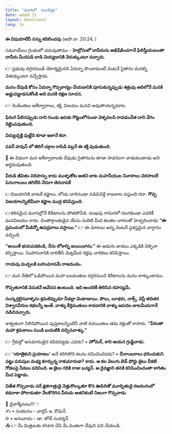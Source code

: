 ```yaml
---
title: "ఎడారిలో  సెలయేర్లు"
date: జనవరి 21
layout: devotional
lang: te
---
```


**ఈ విషయాలేవీ నన్ను కదిలించవు**
 (అపొ.కా. 20:24, )

సమూయేలు గ్రంథంలో చదువుతాము - 
**హెబ్రోనులో దావీదును అభిషేకించగానే ఫిలిష్తీయులంతా దావీదు మీదపడి దాడి చెయ్యడానికి వెదుక్కుంటూ వచ్చారు.**

👉 ప్రభువు దగ్గరనుండి యోగ్యమైనది ఏదన్నా పొందామంటే వెంటనే సైతాను మనల్ని వెతుక్కుంటూ వచ్చేస్తాడు.

**మనం దేవుడి కోసం ఏదన్నా గొప్పకార్యం చేయడానికి పూనుకున్నప్పుడు శత్రువు ఆదిలోనే మనకి అడ్డుపడ్డాడనుకోండి అది మనకి రక్షణ సూచన.**

👉 రెండింతలు ఆశీర్వాదాలు, శక్తి, విజయం మనవి అవుతాయన్నమాట. 

**ఫిరంగి పేలినప్పుడు దాని గుండు ఇరుకు గొట్టంలోగుండా వెళ్ళవలసి రావడంచేత దాని వేగం రెట్టింపవుతుంది.**

 **విద్యుచ్ఛక్తి పుట్టేది కూడా ఇలానే కదా.**

 **పవర్ హవుస్ లో తిరిగే చక్రాల రాపిడి వల్లనే ఈ శక్తి పుడుతుంది.**

🔺 ఈ విధంగా మన ఆశీర్వాదాలకు దేవుడు సైతానును కూడా సాధనంగా వాడుకుంటాడు అని అర్థమవుతుంది.

**వీరుడి జీవితం విరిపాన్పు కాదు**
 **ముళ్ళతోట అతని బాట**
 **మహనీయుల నివాసాలు చెరసాలలే**
 **పెనుగాలులు తగిలేది నేరుగా తెరచాపకే**

👉విజయానికి బాటలే కష్టాలు. లోయ దారిగుండా నడిచివెళ్తే రాజబాట వస్తుంది గదా. 
**గొప్ప విజయాలన్నిటిమీదా కష్టాల ముద్ర కనిపిస్తుంది.** 

👉కఠినమైన మూసల్లోనే కిరీటాలను పోతపోసేది. దుఃఖపు గానుగలో నలగకుండా ఎవరికీ ఘనవిజయం రాదు. చింతాక్రాంతుడైన యేసు నుదిటి మీద కలతల చారలతో హెచ్చరించాడు 
**“ఈ ప్రపంచంలో మీకెన్నో ఉపద్రవాలు వస్తాయి.”**
👉 ఈ మాటలు అన్న వెంటనే ప్రశస్తమైన వాగ్దానం వచ్చింది. 

**“అయితే భయపడకండి, నేను లోకాన్ని జయించాను.”**
 ఈ అడుగు జాడలు ఎక్కడికి వెళ్ళినా కన్పిస్తాయి. సింహాసనానికి దారితీసే మెట్లమీద రక్తపు చారికలు కనిపిస్తాయి.
 
**గాయపు మచ్చలకి బహుమానమే రాజదండం.**

👉 మన చేతిలో ఓడిపోయిన మహా బలవంతుల దగ్గరనుంచి కిరీటాలను మనం లాక్కుంటాము. 

**గొప్పతనానికి వెనుకనే ఆవేదన ఉంటుంది. ఇది అందరికీ తెలిసిన రహస్యమే.** 

**సంస్కర్తలైనవాళ్ళను శ్రమలెప్పుడూ నీడల్లా వెంటాడాయి. పౌలు, లూథరు, నాక్స్, వెస్లీ తదితర విశ్వాసవీరుల కథలన్నీ ఇంతే. వాళ్ళు కీర్తివంతులు కావడానికి వాళ్ళు ఆపదల బాటమీదుగానే నడిచివచ్చారు.**

శాశ్వతంగా నిలిచిపోయిన పుస్తకాలన్నింటినీ వాటి రచయితలు తమ రక్తంతో రాసారు. 
**“వీరంతా మహా శ్రమకాలం నుండి బయటికి వచ్చినవాళ్ళు.”**

👉 గ్రీకుల్లో అసమానుడైన కవివర్యుడు ఎవరు? 
▪ **హోమర్, కాని ఆయన గ్రుడ్డివాడు.**

👉 **‘యాత్రికుని ప్రయాణం'** అనే కరిగిపోని కలను రచించిందెవరు? 
▪ **చీనాంబరాలు ధరించుకుని పట్టు పరుపుల మధ్య కూర్చున్న రాకుమారుడా? కాదు. ఆ కల వెలుగు బెడ్ ఫోర్డు జైలు చీకటి గోడలపై నీడలు పరిచింది. ఆ జైలు గదికి రాజు బన్యన్. ఆ దైవజ్ఞాని తనకి కనిపించిందంతా కాగితం మీద పెట్టాడు.**

**విజేత గొప్పవాడు సరే.క్షతగాత్రుడై నెత్తురొల్కుతూ కొన ఊపిరితో మూర్ఛితుడై రణరంగంలో కడదాకా పోరాడుతూ నేలకొరిగిన వీరుడు అతనికంటే నిజంగా గొప్పవాడు**

<div class="blessing">🙏 <span class="bless-text">దైవాశ్శీసులు!!!</span> ✨</div>

<div class="credit">✍️ <span class="credit-text">▪ సంకలనం - చార్లెస్ ఇ. కౌమన్</span></div>
<div class="credit">🌐 <span class="credit-text">▪ అనువాదం - డా. జోబ్ సుదర్శన్</span></div>


<div class="share">📤 👉 <span class="share-text">మీ మిత్రులకు share చేసి మీ వంతుగా దేవుని పని చేయండి.</span></div>
